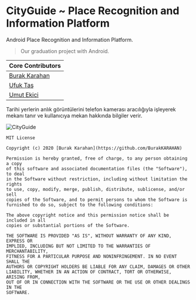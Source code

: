 # CityGuide ~ Place Recognition and Information Platform
Android Place Recognition and Information Platform.

> Our graduation project with Android.


| Core Contributors                                     |
| ----------------------------------------------------- |
| [Burak Karahan](https://github.com/BurakKARAHAN)      |
| [Ufuk Taş](https://github.com/uufukttas)              |
| [Umut Ekici](https://github.com/umutekici)            |


Tarihi yerlerin anlık görüntülerini telefon kamerası aracılığıyla işleyerek mekanı tanır ve kullanıcıya mekan hakkında bilgiler verir.


![CityGuide](https://user-images.githubusercontent.com/38407555/193752680-b9aa5d7c-e95b-4af8-a1ed-38c7525f1373.jpg)

```
MIT License

Copyright (c) 2020 [Burak Karahan](https://github.com/BurakKARAHAN) 

Permission is hereby granted, free of charge, to any person obtaining a copy
of this software and associated documentation files (the "Software"), to deal
in the Software without restriction, including without limitation the rights
to use, copy, modify, merge, publish, distribute, sublicense, and/or sell
copies of the Software, and to permit persons to whom the Software is
furnished to do so, subject to the following conditions:

The above copyright notice and this permission notice shall be included in all
copies or substantial portions of the Software.

THE SOFTWARE IS PROVIDED "AS IS", WITHOUT WARRANTY OF ANY KIND, EXPRESS OR
IMPLIED, INCLUDING BUT NOT LIMITED TO THE WARRANTIES OF MERCHANTABILITY,
FITNESS FOR A PARTICULAR PURPOSE AND NONINFRINGEMENT. IN NO EVENT SHALL THE
AUTHORS OR COPYRIGHT HOLDERS BE LIABLE FOR ANY CLAIM, DAMAGES OR OTHER
LIABILITY, WHETHER IN AN ACTION OF CONTRACT, TORT OR OTHERWISE, ARISING FROM,
OUT OF OR IN CONNECTION WITH THE SOFTWARE OR THE USE OR OTHER DEALINGS IN THE
SOFTWARE.
```
